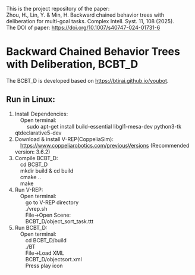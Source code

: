 This is the project repository of the paper:  
Zhou, H., Lin, Y. & Min, H. Backward chained behavior trees with deliberation for multi-goal tasks. Complex Intell. Syst. 11, 108 (2025).   
The DOI of paper: https://doi.org/10.1007/s40747-024-01731-6  
# Backward Chained Behavior Trees with Deliberation, BCBT_D
The BCBT_D is developed based on https://btirai.github.io/youbot.  
## Run in Linux:  
1. Install Dependencies:  
    &emsp;Open terminal:  
         &emsp; &emsp;sudo apt-get install build-essential libgl1-mesa-dev python3-tk qtdeclarative5-dev
2. Download & install V-REP(CoppeliaSim):  
    &emsp;https://www.coppeliarobotics.com/previousVersions (Recommended version: 3.6.2)  
3. Compile BCBT_D:  
    &emsp;cd BCBT_D    
    &emsp;mkdir build & cd build  
    &emsp;cmake ..  
    &emsp;make  
4. Run V-REP:  
    &emsp;Open terminal:  
        &emsp;&emsp;go to V-REP directory  
        &emsp;&emsp;./vrep.sh  
        &emsp;&emsp;File->Open Scene:  
        &emsp;&emsp;BCBT_D/object_sort_task.ttt  
5. Run BCBT_D:  
    &emsp;Open terminal:  
         &emsp;&emsp;cd BCBT_D/build  
         &emsp;&emsp;./BT  
         &emsp;&emsp;File->Load XML  
         &emsp;&emsp;BCBT_D/objectsort.xml   
         &emsp;&emsp;Press play icon 
